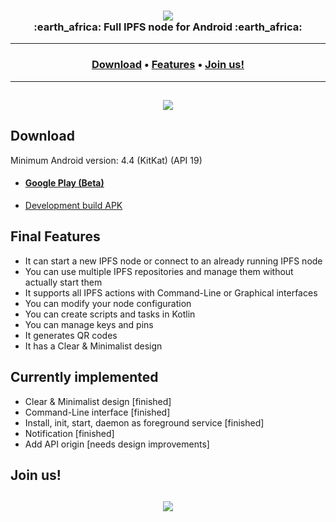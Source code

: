 <h3 align="center">
    <img src="https://i.imgur.com/CswDB8q.png"/>
    <br>
    :earth_africa: Full IPFS node for Android :earth_africa:
</h3>

<hr>
<h3 align="center">
  <a href="#download">Download</a> •
  <a href="#final-features">Features</a> •
  <a href="#join-us">Join us!</a>
</h3>
<hr>

<h2 align="center">
    <a href="https://i.imgur.com/GzlgQdy.jpg"><img src="https://i.imgur.com/GzlgQdyl.jpg"/></a>
</h2>

## Download

Minimum Android version: 4.4 (KitKat) (API 19)

- #### [Google Play (Beta)](https://play.google.com/store/apps/details?id=fr.rhaz.ipfs.sweet)

- [Development build APK](https://github.com/RHazDev/Sweet-IPFS/raw/master/app/apk/sweetipfs-0.1.1-debug.apk)

## Final Features
- It can start a new IPFS node or connect to an already running IPFS node
- You can use multiple IPFS repositories and manage them without actually start them
- It supports all IPFS actions with Command-Line or Graphical interfaces
- You can modify your node configuration
- You can create scripts and tasks in Kotlin
- You can manage keys and pins
- It generates QR codes
- It has a Clear & Minimalist design

## Currently implemented
- Clear & Minimalist design [finished]
- Command-Line interface [finished]
- Install, init, start, daemon as foreground service [finished]
- Notification [finished]
- Add API origin [needs design improvements]

## Join us!

<h2 align="center">
    <a href="https://discord.gg/ttVYe8S"><img src="https://i.imgur.com/aT9BaNV.png"/></a>
</h2>
